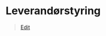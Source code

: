 # Leverandørstyring

> [Edit](https://github.com/FMDatahub/Portal/blob/main/docs/Moduler/Okonomistyring/Leverandorstyring.md)
